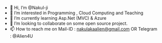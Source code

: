 - 👋 Hi, I’m @Nakul-ji
- 👀 I’m interested in Programming , Cloud Computing and Teaching 
- 🌱 I’m currently learning Asp.Net (MVC) & Azure
- 💞️ I’m looking to collaborate on some open source project.
- 📫 How to reach me on Mail-ID : nakulakaalien@gmail.com OR Telegram : @Alien4U

<!---
Nakul-ji/Nakul-ji is a ✨ special ✨ repository because its `README.md` (this file) appears on your GitHub profile.
You can click the Preview link to take a look at your changes.
--->
